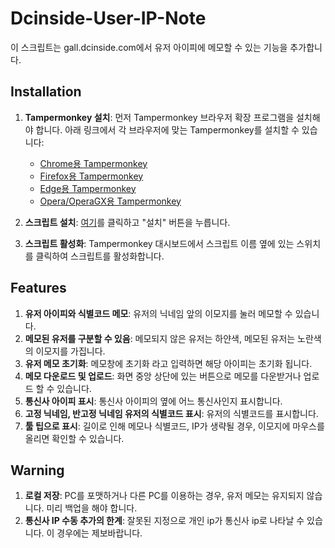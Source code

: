 # Dcinside-User-IP-Note

이 스크립트는 gall.dcinside.com에서 유저 아이피에 메모할 수 있는 기능을 추가합니다.

## Installation

1. **Tampermonkey 설치**: 먼저 Tampermonkey 브라우저 확장 프로그램을 설치해야 합니다. 아래 링크에서 각 브라우저에 맞는 Tampermonkey를 설치할 수 있습니다:
   - [Chrome용 Tampermonkey](https://chrome.google.com/webstore/detail/tampermonkey/dhdgffkkebhmkfjojejmpbldmpobfkfo)
   - [Firefox용 Tampermonkey](https://addons.mozilla.org/en-US/firefox/addon/tampermonkey/)
   - [Edge용 Tampermonkey](https://www.microsoft.com/store/productId/9NBLGGH5162S)
   - [Opera/OperaGX용 Tampermonkey](https://addons.opera.com/en/extensions/details/tampermonkey-beta/)

2. **스크립트 설치**: [여기](https://github.com/Merhaf/Dcinside-User-IP-Note/raw/refs/heads/main/Dcinside-User-IP-Note.user.js)를 클릭하고 "설치" 버튼을 누릅니다.

3. **스크립트 활성화**: Tampermonkey 대시보드에서 스크립트 이름 옆에 있는 스위치를 클릭하여 스크립트를 활성화합니다.

## Features

1. **유저 아이피와 식별코드 메모**: 유저의 닉네임 앞의 이모지를 눌러 메모할 수 있습니다.
2. **메모된 유저를 구분할 수 있음**: 메모되지 않은 유저는 하얀색, 메모된 유저는 노란색의 이모지를 가집니다.
3. **유저 메모 초기화**: 메모창에 초기화 라고 입력하면 해당 아이피는 초기화 됩니다.
4. **메모 다운로드 및 업로드**: 화면 중앙 상단에 있는 버튼으로 메모를 다운받거나 업로드 할 수 있습니다.
5. **통신사 아이피 표시**: 통신사 아이피의 옆에 어느 통신사인지 표시합니다.
6. **고정 닉네임, 반고정 닉네임 유저의 식별코드 표시**: 유저의 식별코드를 표시합니다.
7. **툴 팁으로 표시**: 길이로 인해 메모나 식별코드, IP가 생략될 경우, 이모지에 마우스를 올리면 확인할 수 있습니다.

## Warning

1. **로컬 저장**: PC를 포맷하거나 다른 PC를 이용하는 경우, 유저 메모는 유지되지 않습니다. 미리 백업을 해야 합니다.
2. **통신사 IP 수동 추가의 한계**: 잘못된 지정으로 개인 ip가 통신사 ip로 나타날 수 있습니다. 이 경우에는 제보바랍니다.
